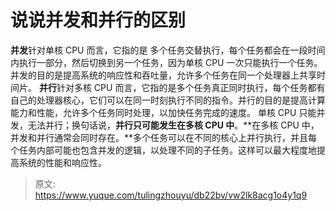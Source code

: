# 说说并发和并行的区别

**并发**针对单核 CPU 而言，它指的是 多个任务交替执行，每个任务都会在一段时间内执行一部分，然后切换到另一个任务，因为单核 CPU 一次只能执行一个任务。并发的目的是提高系统的响应性和吞吐量，允许多个任务在同一个处理器上共享时间片。
**并行**针对多核 CPU 而言，它指的是多个任务真正同时执行，每个任务都有自己的处理器核心，它们可以在同一时刻执行不同的指令。并行的目的是提高计算能力和性能，允许多个任务同时处理，以加快任务完成的速度。
 单核 CPU 只能并发，无法并行；换句话说，**并行只可能发生在多核 CPU 中**。**在多核 CPU 中，并发和并行通常会同时存在。**多个任务可以在不同的核心上并行执行，并且每个任务内部可能也包含并发的逻辑，以处理不同的子任务。这样可以最大程度地提高系统的性能和响应性。


> 原文: <https://www.yuque.com/tulingzhouyu/db22bv/vw2lk8acg1o4y1q9>